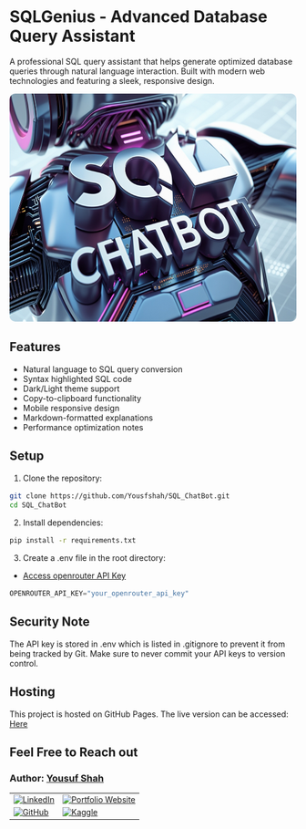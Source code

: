 # **SQLGenius - Advanced Database Query Assistant**

A professional SQL query assistant that helps generate optimized database queries through natural language interaction. Built with modern web technologies and featuring a sleek, responsive design.

<div style="text-align: center;">
    <img src="project_banner.jpg" alt="Project Banner" style="width: 100%; height:400px; border-radius: 10px;"/>
</div>

## Features

- Natural language to SQL query conversion
- Syntax highlighted SQL code
- Dark/Light theme support
- Copy-to-clipboard functionality
- Mobile responsive design
- Markdown-formatted explanations
- Performance optimization notes

## **Setup**

1. Clone the repository:
```bash
git clone https://github.com/Yousfshah/SQL_ChatBot.git
cd SQL_ChatBot
```

2. Install dependencies:
```bash
pip install -r requirements.txt
```

3. Create a .env file in the root directory:
- [Access openrouter API Key](https://openrouter.ai/qwen/qwen2.5-vl-72b-instruct:free/api)

```python
OPENROUTER_API_KEY="your_openrouter_api_key"
```

## **Security Note**

The API key is stored in .env which is listed in .gitignore to prevent it from being tracked by Git. Make sure to never commit your API keys to version control.

## **Hosting**

This project is hosted on GitHub Pages. The live version can be accessed: [Here](https://yousfshah.github.io/SQL_ChatBot/)

## **Feel Free to Reach out**

<div class="contact-info">
  <h3 class="section-title">
    <strong>Author:</strong>
    <a href="https://www.linkedin.com/in/yousuf-shah-7ba9492b4/" target="_blank">Yousuf Shah</a>
  </h3>
  <table>
    <tr>
      <td>
        <a href="https://www.linkedin.com/in/yousuf-shah-7ba9492b4/" target="_blank">
          <img src="https://img.shields.io/badge/LinkedIn-Profile-blue?style=for-the-badge&logo=linkedin" alt="LinkedIn" />
        </a>
      </td>
      <td>
        <a href="https://yousfshah.github.io/Portfolio_Website/" target="_blank">
          <img src="https://img.shields.io/badge/Portfolio_Website-Website-blue?style=for-the-badge&logo=link" alt="Portfolio Website" />
        </a>
      </td>
    </tr>
    <tr>
      <td>
        <a href="https://github.com/Yousfshah" target="_blank">
          <img src="https://img.shields.io/badge/GitHub-Profile-green?style=for-the-badge&logo=github" alt="GitHub" />
        </a>
      </td>
      <td>
        <a href="https://www.kaggle.com/yousufshah" target="_blank">
          <img src="https://img.shields.io/badge/Kaggle-Profile-orange?style=for-the-badge&logo=kaggle" alt="Kaggle" />
        </a>
      </td>
    </tr>
  </table>
</div>
